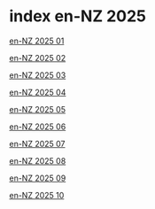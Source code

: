 # index en-NZ 2025

<a href="./01">en-NZ 2025 01</a>

<a href="./02">en-NZ 2025 02</a>

<a href="./03">en-NZ 2025 03</a>

<a href="./04">en-NZ 2025 04</a>

<a href="./05">en-NZ 2025 05</a>

<a href="./06">en-NZ 2025 06</a>

<a href="./07">en-NZ 2025 07</a>

<a href="./08">en-NZ 2025 08</a>

<a href="./09">en-NZ 2025 09</a>

<a href="./10">en-NZ 2025 10</a>
